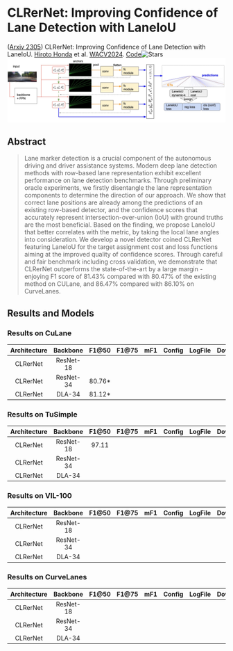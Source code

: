 # CLRerNet: Improving Confidence of Lane Detection with LaneIoU

([Arxiv 2305](https://arxiv.org/abs/2305.08366)) CLRerNet: Improving Confidence of Lane Detection with LaneIoU. [Hiroto Honda](https://dblp.uni-trier.de/pid/20/8792.html) et al. [WACV2024](https://doi.org/10.1109/WACV57701.2024.00121). [Code](https://github.com/hirotomusiker/CLRerNet)![Stars](https://img.shields.io/github/stars/hirotomusiker/CLRerNet)
![img](../_base_/figures/clrernet.jpg)

## Abstract

> Lane marker detection is a crucial component of the autonomous driving and driver assistance systems. Modern deep lane detection methods with row-based lane representation exhibit excellent performance on lane detection benchmarks. Through preliminary oracle experiments, we firstly disentangle the lane representation components to determine the direction of our approach. We show that correct lane positions are already among the predictions of an existing row-based detector, and the confidence scores that accurately represent intersection-over-union (IoU) with ground truths are the most beneficial. Based on the finding, we propose LaneIoU that better correlates with the metric, by taking the local lane angles into consideration. We develop a novel detector coined CLRerNet featuring LaneIoU for the target assignment cost and loss functions aiming at the improved quality of confidence scores. Through careful and fair benchmark including cross validation, we demonstrate that CLRerNet outperforms the state-of-the-art by a large margin - enjoying F1 score of 81.43% compared with 80.47% of the existing method on CULane, and 86.47% compared with 86.10% on CurveLanes.

## Results and Models

### Results on CuLane

| Architecture | Backbone | F1@50 | F1@75 | mF1 | Config | LogFile | Download |
| :----------: | :-------: | :----: | ----- | --- | ------ | ------- | -------- |
|   CLRerNet   | ResNet-18 |        |       |     |        |         |          |
|   CLRerNet   | ResNet-34 | 80.76* |       |     |        |         |          |
|   CLRerNet   |  DLA-34  | 81.12* |       |     |        |         |          |

### Results on TuSimple

| Architecture | Backbone | F1@50 | F1@75 | mF1 | Config | LogFile | Download |
| :----------: | :-------: | :---: | ----- | --- | ------ | ------- | -------- |
|   CLRerNet   | ResNet-18 | 97.11 |       |     |        |         |          |
|   CLRerNet   | ResNet-34 |      |       |     |        |         |          |
|   CLRerNet   |  DLA-34  |      |       |     |        |         |          |

### Results on VIL-100

| Architecture | Backbone | F1@50 | F1@75 | mF1 | Config | LogFile | Download |
| :----------: | :-------: | :---: | ----- | --- | ------ | ------- | :------: |
|   CLRerNet   | ResNet-18 |      |       |     |        |         |          |
|   CLRerNet   | ResNet-34 |      |       |     |        |         |          |
|   CLRerNet   |  DLA-34  |      |       |     |        |         |          |

### Results on CurveLanes

| Architecture | Backbone | F1@50 | F1@75 | mF1 | Config | LogFile | Download |
| :----------: | :-------: | ----- | ----- | --- | ------ | ------- | -------- |
|   CLRerNet   | ResNet-18 |       |       |     |        |         |          |
|   CLRerNet   | ResNet-34 |       |       |     |        |         |          |
|   CLRerNet   |  DLA-34  |       |       |     |        |         |          |

